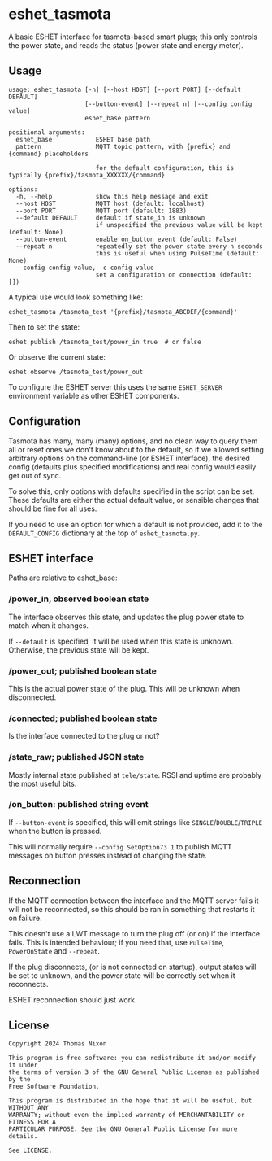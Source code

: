# eshet_tasmota

A basic ESHET interface for tasmota-based smart plugs; this only controls the power
state, and reads the status (power state and energy meter).

## Usage

```
usage: eshet_tasmota [-h] [--host HOST] [--port PORT] [--default DEFAULT]
                     [--button-event] [--repeat n] [--config config value]
                     eshet_base pattern

positional arguments:
  eshet_base            ESHET base path
  pattern               MQTT topic pattern, with {prefix} and {command} placeholders
                        
                        for the default configuration, this is typically {prefix}/tasmota_XXXXXX/{command}

options:
  -h, --help            show this help message and exit
  --host HOST           MQTT host (default: localhost)
  --port PORT           MQTT port (default: 1883)
  --default DEFAULT     default if state_in is unknown
                        if unspecified the previous value will be kept (default: None)
  --button-event        enable on_button event (default: False)
  --repeat n            repeatedly set the power state every n seconds
                        this is useful when using PulseTime (default: None)
  --config config value, -c config value
                        set a configuration on connection (default: [])
```

A typical use would look something like:

```shell
eshet_tasmota /tasmota_test '{prefix}/tasmota_ABCDEF/{command}'
```

Then to set the state:

```shell
eshet publish /tasmota_test/power_in true  # or false
```

Or observe the current state:

```shell
eshet observe /tasmota_test/power_out
```

To configure the ESHET server this uses the same `ESHET_SERVER` environment
variable as other ESHET components.

## Configuration

Tasmota has many, many (many) options, and no clean way to query them all or
reset ones we don't know about to the default, so if we allowed setting
arbitrary options on the command-line (or ESHET interface), the desired config
(defaults plus specified modifications) and real config would easily get out of
sync.

To solve this, only options with defaults specified in the script can be set.
These defaults are either the actual default value, or sensible changes that
should be fine for all uses.

If you need to use an option for which a default is not provided, add it to the
`DEFAULT_CONFIG` dictionary at the top of `eshet_tasmota.py`.

## ESHET interface

Paths are relative to eshet_base:

### /power_in, observed boolean state

The interface observes this state, and updates the plug power state to match when it changes.

If `--default` is specified, it will be used when this state is unknown.
Otherwise, the previous state will be kept.

### /power_out; published boolean state

This is the actual power state of the plug. This will be unknown when disconnected.

### /connected; published boolean state

Is the interface connected to the plug or not?

### /state_raw; published JSON state

Mostly internal state published at `tele/state`. RSSI and uptime are probably the most useful bits.

### /on_button: published string event

If `--button-event` is specified, this will emit strings like
`SINGLE`/`DOUBLE`/`TRIPLE` when the button is pressed.

This will normally require `--config SetOption73 1` to publish MQTT messages on
button presses instead of changing the state.

## Reconnection

If the MQTT connection between the interface and the MQTT server fails it will
not be reconnected, so this should be ran in something that restarts it on
failure.

This doesn't use a LWT message to turn the plug off (or on) if the interface
fails. This is intended behaviour; if you need that, use `PulseTime`,
`PowerOnState` and `--repeat`.

If the plug disconnects, (or is not connected on startup), output states will
be set to unknown, and the power state will be correctly set when it
reconnects.

ESHET reconnection should just work.

## License

```
Copyright 2024 Thomas Nixon

This program is free software: you can redistribute it and/or modify it under
the terms of version 3 of the GNU General Public License as published by the
Free Software Foundation.

This program is distributed in the hope that it will be useful, but WITHOUT ANY
WARRANTY; without even the implied warranty of MERCHANTABILITY or FITNESS FOR A
PARTICULAR PURPOSE. See the GNU General Public License for more details.

See LICENSE.
```
